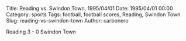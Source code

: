 Title: Reading vs. Swindon Town, 1995/04/01
Date: 1995/04/01 00:00
Category: sports
Tags: football, football scores, Reading, Swindon Town
Slug: reading-vs-swindon-town
Author: carbonero


Reading 3 - 0 Swindon Town
